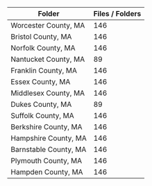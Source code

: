 | Folder                |   Files / Folders |
|-----------------------|-------------------|
| Worcester County, MA  |               146 |
| Bristol County, MA    |               146 |
| Norfolk County, MA    |               146 |
| Nantucket County, MA  |                89 |
| Franklin County, MA   |               146 |
| Essex County, MA      |               146 |
| Middlesex County, MA  |               146 |
| Dukes County, MA      |                89 |
| Suffolk County, MA    |               146 |
| Berkshire County, MA  |               146 |
| Hampshire County, MA  |               146 |
| Barnstable County, MA |               146 |
| Plymouth County, MA   |               146 |
| Hampden County, MA    |               146 |